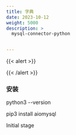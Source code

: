 ```yaml
---
title: 字典
date: 2023-10-12
weight: 5000
description: >
  mysql-connector-python


---
```


{{< alert >}}

{{< /alert >}}


### 安装

python3 --version


pip3 install aiomysql

Initial stage